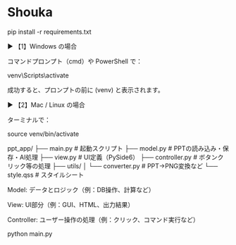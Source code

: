 # Shouka
pip install -r requirements.txt

▶️ 【1】Windows の場合

コマンドプロンプト（cmd）や PowerShell で：

venv\Scripts\activate


成功すると、プロンプトの前に (venv) と表示されます。


▶️ 【2】Mac / Linux の場合

ターミナルで：

source venv/bin/activate



ppt_app/
├── main.py                # 起動スクリプト
├── model.py               # PPTの読み込み・保存・AI処理
├── view.py                # UI定義（PySide6）
├── controller.py          # ボタンクリック等の処理
├── utils/
│   └── converter.py       # PPT→PNG変換など
└── style.qss              # スタイルシート


Model: データとロジック（例：DB操作、計算など）

View: UI部分（例：GUI、HTML、出力結果）

Controller: ユーザー操作の処理（例：クリック、コマンド実行など）

python main.py